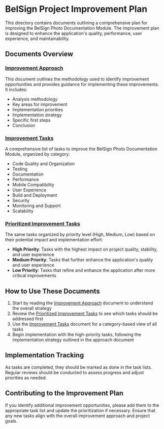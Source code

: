 # BelSign Project Improvement Plan

This directory contains documents outlining a comprehensive plan for improving the BelSign Photo Documentation Module. The improvement plan is designed to enhance the application's quality, performance, user experience, and maintainability.

## Documents Overview

### [Improvement Approach](improvement-approach.md)

This document outlines the methodology used to identify improvement opportunities and provides guidance for implementing these improvements. It includes:

- Analysis methodology
- Key areas for improvement
- Implementation priorities
- Implementation strategy
- Specific first steps
- Conclusion

### [Improvement Tasks](improvement-tasks.md)

A comprehensive list of tasks to improve the BelSign Photo Documentation Module, organized by category:

- Code Quality and Organization
- Testing
- Documentation
- Performance
- Mobile Compatibility
- User Experience
- Build and Deployment
- Security
- Monitoring and Support
- Scalability

### [Prioritized Improvement Tasks](prioritized-improvement-tasks.md)

The same tasks organized by priority level (High, Medium, Low) based on their potential impact and implementation effort:

- **High Priority**: Tasks with the highest impact on project quality, stability, and user experience
- **Medium Priority**: Tasks that further enhance the application's quality and user experience
- **Low Priority**: Tasks that refine and enhance the application after more critical improvements

## How to Use These Documents

1. Start by reading the [Improvement Approach](improvement-approach.md) document to understand the overall strategy
2. Review the [Prioritized Improvement Tasks](prioritized-improvement-tasks.md) to see which tasks should be addressed first
3. Use the [Improvement Tasks](improvement-tasks.md) document for a category-based view of all tasks
4. Begin implementation with the high-priority tasks, following the implementation strategy outlined in the approach document

## Implementation Tracking

As tasks are completed, they should be marked as done in the task lists. Regular reviews should be conducted to assess progress and adjust priorities as needed.

## Contributing to the Improvement Plan

If you identify additional improvement opportunities, please add them to the appropriate task list and update the prioritization if necessary. Ensure that any new tasks align with the overall improvement approach and project goals.
